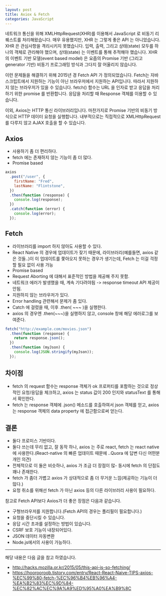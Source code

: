 ```yaml
---
layout: post
title: Axiox & Fetch
categories: JavaScript
---
```


네트워크 통신을 위해 XMLHttpRequest(XHR)를 이용해서 JavaScript 로 비동기 리퀘스트를 처리해왔습니다. 매우 유용했지만, XHR 는 그렇게 좋은 API 는 아니었습니다. XHR 은 관심사항을 격리시키지 못했습니다. 입력, 출력, 그리고 상태(state) 모두를 하나의 객체로 관리해야 했으며, 상태(state) 는 이벤트를 통해 추적해야 했습니다. XHR 의 이벤트 기반 모델(event based model) 은 요즘의 Promise 기반 (그리고 generator 기반) 비동기 프로그래밍 방식과 그다지 잘 어울리지 않습니다.

이런 문제들을 해결하기 위해 2015년 경 Fetch API 가 정의되었습니다. Fetch는 자바스크립트에서 지원하는 기능이 아닌 브라우저에서 지원하는 API입니다. 따라서 지원하지 않는 브라우저가 있을 수 있습니다. fetch() 함수는 URL 을 인자로 받고 응답을 처리하기 위한 promise 를 반환합니다. 응답을 처리할 때 Response 객체를 이용할 수 있습니다.

이외, Axios는 HTTP 통신 라이브러리입니다. 마찬가지로 Promise 기반의 비동기 방식으로 HTTP 데이터 요청을 실행합니다. 내부적으로는 직접적으로 XMLHttpRequest 를 다루지 않고 AJAX 호출을 할 수 있습니다.

## Axios

- 사용하기 좀 더 편리하다.
- fetch 에는 존재하지 않는 기능이 좀 더 많다.
- Promise based

```js
axios
  .post("/user", {
    firstName: "Fred",
    lastName: "Flintstone",
  })
  .then(function (response) {
    console.log(response);
  })
  .catch(function (error) {
    console.log(error);
  });
```

## Fetch

- 라이브러리를 import 하지 않아도 사용할 수 있다.
- React Native 의 경우에 업데이트가 잦기 때문에, 라이브러리(예를들면, axios 같은 것들..)이 이 업데이트를 쫓아오지 못하는 경우가 생기는데, Fetch 는 이걸 걱정할 필요 없이 사용 가능
- Promise based
- Request Aborting 에 대해서 표준적인 방법을 제공해 주지 못함.
- 네트워크 에러가 발생했을 때, 계속 기다려야됨 -> response timeout API 제공이 안됨.
- 지원하지 않는 브라우저가 있다.
- Error handling 관련해서 문제가 좀 있다.
- Catch 에 걸렸을 때, 이후 .then( ~~~ )을 실행한다.
- axios 의 경우엔 .then(~~~)을 실행하지 않고, console 창에 해당 에러로그를 보여준다.

```js
fetch("http://example.com/movies.json")
  .then(function (response) {
    return response.json();
  })
  .then(function (myJson) {
    console.log(JSON.stringify(myJson));
  });
```

## 차이점

- fetch 의 request 함수는 response 객체가 ok 프로퍼티를 포함하는 것으로 정상적인 요청/응답을 체크하고, axios 는 status 값이 200 인지와 statusText 를 통해서 확인한다.
- fetch 는 response 객체에 .json() 메소드를 호출하여서 json 객체를 얻고, axios 는 response 객체의 data property 에 접근함으로써 얻는다.

## 결론

- 둘다 프로미스 기반이다.
- 둘다 쓰는데 무리 없고, 잘 동작 하나, axios 는 주로 react, fetch 는 react native 에 사용한다.(React-native 의 빠른 업데이트 때문에 ..Quora 에 답변 다신 어떤분 개인 의견)
- 전체적으로 이 둘은 비슷하나, axios 가 조금 더 장점이 많- 동시에 fetch 의 단점도 꽤나 존재한다.
- fetch 가 좀더 가볍고 axios 가 상대적으로 좀 더 무거운 느낌(제공하는 기능이 더 많다.)
- 요청 취소를 위해선 fetch 가 아닌 axios 등의 다른 라이브러리 사용이 필요하다.

참고로 Fetch API보다 Axios가 더 좋은 장점은 다음과 같습니다.

- 구형브라우저를 지원합니다.(Fetch API의 경우는 폴리필이 필요합니다.)
- 요청을 중단시킬 수 있습니다.
- 응답 시간 초과를 설정하는 방법이 있습니다.
- CSRF 보호 기능이 내장되어있다.
- JSON 데이터 자동변환
- Node.js에서의 사용이 가능하다.

---

해당 내용은 다음 글을 참고 하였습니다.

- http://hacks.mozilla.or.kr/2015/05/this-api-is-so-fetching/
- https://hoorooroob.tistory.com/entry/React-React-Naive-TIPS-axios-%EC%99%80-fetch-%EC%96%B4%EB%96%A4-%EA%B2%83%EC%9D%84-%EC%82%AC%EC%9A%A9%ED%95%A0%EA%B9%8C
